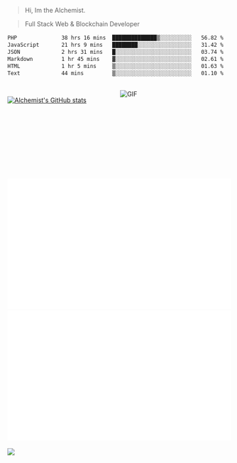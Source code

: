 > Hi, Im the Alchemist.

> Full Stack Web & Blockchain Developer


<!--START_SECTION:waka-->

```text
PHP              38 hrs 16 mins  ██████████████▒░░░░░░░░░░   56.82 %
JavaScript       21 hrs 9 mins   ████████░░░░░░░░░░░░░░░░░   31.42 %
JSON             2 hrs 31 mins   █░░░░░░░░░░░░░░░░░░░░░░░░   03.74 %
Markdown         1 hr 45 mins    ▓░░░░░░░░░░░░░░░░░░░░░░░░   02.61 %
HTML             1 hr 5 mins     ▒░░░░░░░░░░░░░░░░░░░░░░░░   01.63 %
Text             44 mins         ▒░░░░░░░░░░░░░░░░░░░░░░░░   01.10 %
```

<!--END_SECTION:waka-->


<br />

<img align="right" alt="GIF" src="https://user-images.githubusercontent.com/5355808/139111924-210cc6fa-9fb1-4dac-929d-6324a5836a92.gif" width="250" height="200" />

[![Alchemist's GitHub stats](https://github-readme-stats.vercel.app/api?username=DrMaxis&show_icons=true&theme=outrun&count_private=true)](#)

![](https://raw.githubusercontent.com/DrMaxis/github-stats-transparent/output/generated/overview.svg)
![](https://raw.githubusercontent.com/DrMaxis/github-stats-transparent/output/generated/languages.svg)

 
<a href="https://count.getloli.com/"><img src="https://count.getloli.com/get/@:maxis-the-alchemist?theme=rule34"></a>
<!-- https://count.getloli.com/get/@alchemist?theme=rule34 -->
<br>


